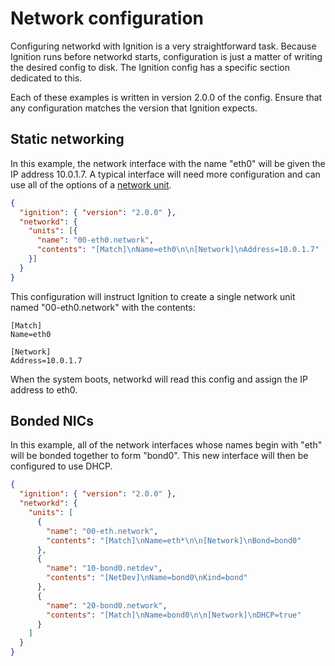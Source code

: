 # Network configuration

Configuring networkd with Ignition is a very straightforward task. Because Ignition runs before networkd starts, configuration is just a matter of writing the desired config to disk. The Ignition config has a specific section dedicated to this.

Each of these examples is written in version 2.0.0 of the config. Ensure that any configuration matches the version that Ignition expects.

## Static networking

In this example, the network interface with the name "eth0" will be given the IP address 10.0.1.7. A typical interface will need more configuration and can use all of the options of a [network unit][network].

```json
{
  "ignition": { "version": "2.0.0" },
  "networkd": {
    "units": [{
      "name": "00-eth0.network",
      "contents": "[Match]\nName=eth0\n\n[Network]\nAddress=10.0.1.7"
    }]
  }
}
```

This configuration will instruct Ignition to create a single network unit named "00-eth0.network" with the contents:

```
[Match]
Name=eth0

[Network]
Address=10.0.1.7
```

When the system boots, networkd will read this config and assign the IP address to eth0.

## Bonded NICs

In this example, all of the network interfaces whose names begin with "eth" will be bonded together to form "bond0". This new interface will then be configured to use DHCP.

```json
{
  "ignition": { "version": "2.0.0" },
  "networkd": {
    "units": [
      {
        "name": "00-eth.network",
        "contents": "[Match]\nName=eth*\n\n[Network]\nBond=bond0"
      },
      {
        "name": "10-bond0.netdev",
        "contents": "[NetDev]\nName=bond0\nKind=bond"
      },
      {
        "name": "20-bond0.network",
        "contents": "[Match]\nName=bond0\n\n[Network]\nDHCP=true"
      }
    ]
  }
}
```

[network]: http://www.freedesktop.org/software/systemd/man/systemd.network.html

